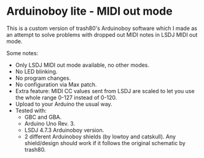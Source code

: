 # Arduinoboy lite - MIDI out mode
This is a custom version of trash80's Arduinoboy software which I made as an attempt to solve problems with dropped out MIDI notes in LSDJ MIDI out mode.

Some notes:
* Only LSDJ MIDI out mode available, no other modes.
* No LED blinking.
* No program changes.
* No configuration via Max patch.
* Extra feature: MIDI CC values sent from LSDJ are scaled to let you use the whole range 0-127 instead of 0-120.
* Upload to your Arduino the usual way.
* Tested with:
  * GBC and GBA.
  * Arduino Uno Rev. 3.
  * LSDJ 4.7.3 Arduinoboy version.
  * 2 different Arduinoboy shields (by lowtoy and catskull). Any shield/design should work if it follows the original schematic by trash80.
